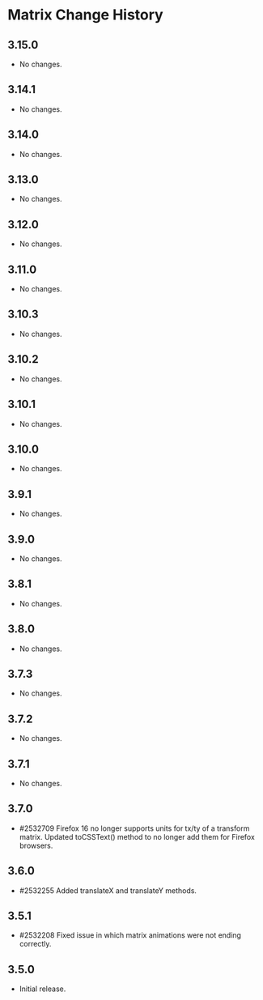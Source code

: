 Matrix Change History
=====================

3.15.0
------

* No changes.

3.14.1
------

* No changes.

3.14.0
------

* No changes.

3.13.0
------

* No changes.

3.12.0
------

* No changes.

3.11.0
------

* No changes.

3.10.3
------

* No changes.

3.10.2
------

* No changes.

3.10.1
------

* No changes.

3.10.0
------

* No changes.

3.9.1
-----

* No changes.

3.9.0
-----

* No changes.

3.8.1
-----

* No changes.

3.8.0
-----

  * No changes.

3.7.3
-----

* No changes.

3.7.2
-----

* No changes.

3.7.1
-----

* No changes.

3.7.0
-----

  * #2532709 Firefox 16 no longer supports units for tx/ty of a transform matrix. Updated toCSSText() method to no longer add them for Firefox browsers. 
  
3.6.0
-----

  * #2532255 Added translateX and translateY methods.

3.5.1
-----

  * #2532208 Fixed issue in which matrix animations were not ending correctly.  

3.5.0
-----

  * Initial release.
